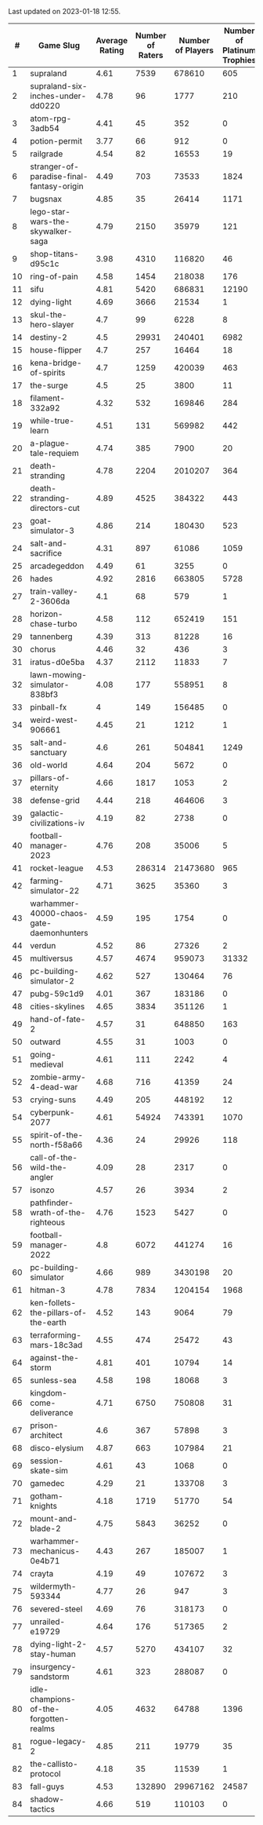Last updated on 2023-01-18 12:55.


|#|Game Slug|Average Rating|Number of Raters|Number of Players|Number of Platinum Trophies|Max Rarity (%)|
|---|---|---|---|---|---|---|
|1|supraland|4.61|7539|678610|605|99|
|2|supraland-six-inches-under-dd0220|4.78|96|1777|210|99|
|3|atom-rpg-3adb54|4.41|45|352|0|98|
|4|potion-permit|3.77|66|912|0|98|
|5|railgrade|4.54|82|16553|19|98|
|6|stranger-of-paradise-final-fantasy-origin|4.49|703|73533|1824|98|
|7|bugsnax|4.85|35|26414|1171|97|
|8|lego-star-wars-the-skywalker-saga|4.79|2150|35979|121|97|
|9|shop-titans-d95c1c|3.98|4310|116820|46|97|
|10|ring-of-pain|4.58|1454|218038|176|96|
|11|sifu|4.81|5420|686831|12190|96|
|12|dying-light|4.69|3666|21534|1|95|
|13|skul-the-hero-slayer|4.7|99|6228|8|95|
|14|destiny-2|4.5|29931|240401|6982|94|
|15|house-flipper|4.7|257|16464|18|94|
|16|kena-bridge-of-spirits|4.7|1259|420039|463|94|
|17|the-surge|4.5|25|3800|11|94|
|18|filament-332a92|4.32|532|169846|284|93|
|19|while-true-learn|4.51|131|569982|442|93|
|20|a-plague-tale-requiem|4.74|385|7900|20|92|
|21|death-stranding|4.78|2204|2010207|364|91|
|22|death-stranding-directors-cut|4.89|4525|384322|443|91|
|23|goat-simulator-3|4.86|214|180430|523|91|
|24|salt-and-sacrifice|4.31|897|61086|1059|91|
|25|arcadegeddon|4.49|61|3255|0|90|
|26|hades|4.92|2816|663805|5728|89|
|27|train-valley-2-3606da|4.1|68|579|1|89|
|28|horizon-chase-turbo|4.58|112|652419|151|88|
|29|tannenberg|4.39|313|81228|16|88|
|30|chorus|4.46|32|436|3|86|
|31|iratus-d0e5ba|4.37|2112|11833|7|85|
|32|lawn-mowing-simulator-838bf3|4.08|177|558951|8|85|
|33|pinball-fx|4|149|156485|0|85|
|34|weird-west-906661|4.45|21|1212|1|85|
|35|salt-and-sanctuary|4.6|261|504841|1249|83|
|36|old-world|4.64|204|5672|0|82|
|37|pillars-of-eternity|4.66|1817|1053|2|81|
|38|defense-grid|4.44|218|464606|3|80|
|39|galactic-civilizations-iv|4.19|82|2738|0|80|
|40|football-manager-2023|4.76|208|35006|5|79|
|41|rocket-league|4.53|286314|21473680|965|78|
|42|farming-simulator-22|4.71|3625|35360|3|77|
|43|warhammer-40000-chaos-gate-daemonhunters|4.59|195|1754|0|77|
|44|verdun|4.52|86|27326|2|76|
|45|multiversus|4.57|4674|959073|31332|75|
|46|pc-building-simulator-2|4.62|527|130464|76|75|
|47|pubg-59c1d9|4.01|367|183186|0|73|
|48|cities-skylines|4.65|3834|351126|1|72|
|49|hand-of-fate-2|4.57|31|648850|163|72|
|50|outward|4.55|31|1003|0|72|
|51|going-medieval|4.61|111|2242|4|68|
|52|zombie-army-4-dead-war|4.68|716|41359|24|67|
|53|crying-suns|4.49|205|448192|12|66|
|54|cyberpunk-2077|4.61|54924|743391|1070|65|
|55|spirit-of-the-north-f58a66|4.36|24|29926|118|65|
|56|call-of-the-wild-the-angler|4.09|28|2317|0|62|
|57|isonzo|4.57|26|3934|2|57|
|58|pathfinder-wrath-of-the-righteous|4.76|1523|5427|0|50|
|59|football-manager-2022|4.8|6072|441274|16|49|
|60|pc-building-simulator|4.66|989|3430198|20|48|
|61|hitman-3|4.78|7834|1204154|1968|47|
|62|ken-follets-the-pillars-of-the-earth|4.52|143|9064|79|45|
|63|terraforming-mars-18c3ad|4.55|474|25472|43|45|
|64|against-the-storm|4.81|401|10794|14|37|
|65|sunless-sea|4.58|198|18068|3|36|
|66|kingdom-come-deliverance|4.71|6750|750808|31|30|
|67|prison-architect|4.6|367|57898|3|29|
|68|disco-elysium|4.87|663|107984|21|28|
|69|session-skate-sim|4.61|43|1068|0|27|
|70|gamedec|4.29|21|133708|3|26|
|71|gotham-knights|4.18|1719|51770|54|25|
|72|mount-and-blade-2|4.75|5843|36252|0|25|
|73|warhammer-mechanicus-0e4b71|4.43|267|185007|1|25|
|74|crayta|4.19|49|107672|3|23|
|75|wildermyth-593344|4.77|26|947|3|17|
|76|severed-steel|4.69|76|318173|0|13|
|77|unrailed-e19729|4.64|176|517365|2|9|
|78|dying-light-2-stay-human|4.57|5270|434107|32|6|
|79|insurgency-sandstorm|4.61|323|288087|0|5|
|80|idle-champions-of-the-forgotten-realms|4.05|4632|64788|1396|4|
|81|rogue-legacy-2|4.85|211|19779|35|3|
|82|the-callisto-protocol|4.18|35|11539|1|1|
|83|fall-guys|4.53|132890|29967162|24587|0.6|
|84|shadow-tactics|4.66|519|110103|0|0.1|
